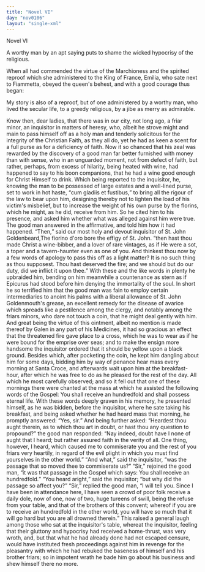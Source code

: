 ```yaml
---
title: "Novel VI"
day: "nov0106"
layout: "single-xml"
---
```

<div id="nov0106" type="novella" who="emilia"><head>Novel VI</head><argument><p><milestone id="p01060001"/>A worthy man by an apt saying puts to shame the wicked
 hypocrisy of the religious.</p></argument><div3 type="commentary" who="author"><p><milestone id="p01060002"/><!--(sc)-->When<!--(/sc)--> all had commended the virtue of the Marchioness and the
 spirited reproof which she administered to the King of France,
 Emilia, who sate next to Fiammetta, obeyed the queen's behest, and
 with a good courage thus began:</p></div3><div3 type="commentary" who="fiammetta"><p><milestone id="p01060003"/>My story is also of a reproof, but of one administered by a
 worthy man, who lived the secular life, to a greedy religious, by
      a jibe as merry as admirable.</p></div3><p><milestone id="p01060004"/>Know then, dear ladies, that there
 was in our city, not long ago, a friar minor, an inquisitor in
 matters of heresy, who, albeit he strove might and main to pass
 himself off as a holy man and tenderly solicitous for the integrity
 of the Christian Faith, as they all do, yet he had as keen a
 scent for a full purse as for a deficiency of faith. <milestone id="p01060005"/>Now it so
 chanced that his zeal was rewarded by the discovery of a good man
 far better furnished with money than with sense, who in an unguarded
 moment, not from defect of faith, but rather, perhaps, from
 excess of hilarity, being heated with wine, had happened to say to
 his boon companions, that he had a wine good enough for Christ
 Himself to drink. <milestone id="p01060006"/>Which being reported to the inquisitor, he,
 knowing the man to be possessed of large estates and a well-lined
 purse, set to work in hot haste, <q direct="unspecified">cum gladiis et fustibus,</q> to bring
 all the rigour of the law to bear upon him, designing thereby not to
 lighten the load of his victim's misbelief, but to increase the weight of
 his own purse by the florins, which he might, as he did, receive from
 him. <milestone id="p01060007"/>So he cited him to his presence, and asked him whether what
 was alleged against him were true. The good man answered in the
 affirmative, and told him how it had happened. 
<milestone id="p01060008"/><q direct="unspecified">Then,</q> said our
 <pb n="49"/>most holy and devout inquisitor of St. John Goldenbeard,<note>The
 fiorino
 d'oro bore the effigy of St. John.</note> <q direct="unspecified">then hast
 thou made Christ a wine-bibber, and a lover of rare vintages, as if
 He were a sot, a toper and a tavern-haunter even as one of you. And
 thinkest thou now by a few words of apology to pass this off as a
 light matter? It is no such thing as thou supposest. Thou hast
 deserved the fire; and we should but do our duty, did we inflict it
 upon thee.</q>
<milestone id="p01060009"/>With these and the like words in plenty he upbraided
 him, bending on him meanwhile a countenance as stern as if
 Epicurus had stood before him denying the immortality of the soul.
 In short he so terrified him that the good man was fain to employ
 certain intermediaries to anoint his palms with a liberal allowance of
 St. John Goldenmouth's grease, an excellent remedy for the disease of
 avarice which spreads like a pestilence among the clergy, and notably
 among the friars minors, who dare not touch a coin, that he might
 deal gently with him. <milestone id="p01060010"/>And great being the virtue of this ointment,
 albeit no mention is made thereof by Galen in any part of his
 Medicines, it had so gracious an effect that the threatened fire gave
 place to a cross, which he was to wear as if he were bound for the
 emprise over seas; and to make the ensign more handsome the
 inquisitor ordered that it should be yellow upon a black ground.
 <milestone id="p01060011"/>Besides which, after pocketing the coin, he kept him dangling about
 him for some days, bidding him by way of penance hear mass every
 morning at Santa Croce, and afterwards wait upon him at the
 breakfast-hour, after which he was free to do as he pleased for the
 rest of the day. 
<milestone id="p01060012"/>All which he most carefully observed; and so it
 fell out that one of these mornings there were chanted at the mass
 at which he assisted the following words of the Gospel: You shall
 receive an hundredfold and shall possess eternal life. With these
 words deeply graven in his memory, he presented himself, as he was
 bidden, before the inquisitor, where he sate taking his breakfast, and
 being asked whether he had heard mass that morning, 
<milestone id="p01060013"/>he promptly answered: <q direct="unspecified">Yes, sir.</q>
<milestone id="p01060014"/>And being further asked: <q direct="unspecified">Heardest
 thou aught therein, as to which thou art in doubt, or hast thou any
 question to propound?</q>
<milestone id="p01060015"/>the good man responded: <q direct="unspecified">Nay indeed,
 doubt have I none of aught that I heard; but rather assured faith in
 the verity of all. One thing, however, I heard, which caused me to
 <pb n="50"/>commiserate you and the rest of you friars very heartily, in regard
 of the evil plight in which you must find yourselves in the other
 world.</q>
<milestone id="p01060016"/><q direct="unspecified">And what,</q> said the inquisitor, <q direct="unspecified">was the passage that so
 moved thee to commiserate us?</q>
<milestone id="p01060017"/><q direct="unspecified">Sir,</q> rejoined the good man,
 <q direct="unspecified">it was that passage in the Gospel which says: You shall receive
 an hundredfold.</q>
<milestone id="p01060018"/><q direct="unspecified">You heard aright,</q> said the inquisitor; <q direct="unspecified">but
 why did the passage so affect you?</q>
<milestone id="p01060019"/><q direct="unspecified">Sir,</q> replied the good man,
 <q direct="unspecified">I will tell you. Since I have been in attendance here, I have seen
 a crowd of poor folk receive a daily dole, now of one, now of two,
 huge tureens of swill, being the refuse from your table, and that of
 the brothers of this convent; whereof if you are to receive an hundredfold
 in the other world, you will have so much that it will go hard
 but you are all drowned therein.</q>
<milestone id="p01060020"/>This raised a general laugh
 among those who sat at the inquisitor's table, whereat the inquisitor,
 feeling that their gluttony and hypocrisy had received a home-thrust,
 was very wroth, and, but that what he had already done had not
 escaped censure, would have instituted fresh proceedings against him
 in revenge for the pleasantry with which he had rebuked the baseness
 of himself and his brother friars; so in impotent wrath he bade
 him go about his business and shew himself there no more.</p></div>